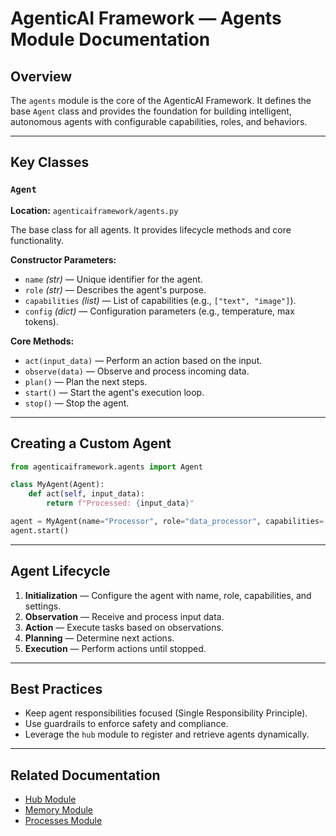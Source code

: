 # AgenticAI Framework — Agents Module Documentation

## Overview
The `agents` module is the core of the AgenticAI Framework. It defines the base `Agent` class and provides the foundation for building intelligent, autonomous agents with configurable capabilities, roles, and behaviors.

---

## Key Classes

### `Agent`
**Location:** `agenticaiframework/agents.py`

The base class for all agents. It provides lifecycle methods and core functionality.

**Constructor Parameters:**
- `name` *(str)* — Unique identifier for the agent.
- `role` *(str)* — Describes the agent's purpose.
- `capabilities` *(list)* — List of capabilities (e.g., `["text", "image"]`).
- `config` *(dict)* — Configuration parameters (e.g., temperature, max tokens).

**Core Methods:**
- `act(input_data)` — Perform an action based on the input.
- `observe(data)` — Observe and process incoming data.
- `plan()` — Plan the next steps.
- `start()` — Start the agent's execution loop.
- `stop()` — Stop the agent.

---

## Creating a Custom Agent

```python
from agenticaiframework.agents import Agent

class MyAgent(Agent):
    def act(self, input_data):
        return f"Processed: {input_data}"

agent = MyAgent(name="Processor", role="data_processor", capabilities=["text"])
agent.start()
```

---

## Agent Lifecycle

1. **Initialization** — Configure the agent with name, role, capabilities, and settings.
2. **Observation** — Receive and process input data.
3. **Action** — Execute tasks based on observations.
4. **Planning** — Determine next actions.
5. **Execution** — Perform actions until stopped.

---

## Best Practices

- Keep agent responsibilities focused (Single Responsibility Principle).
- Use guardrails to enforce safety and compliance.
- Leverage the `hub` module to register and retrieve agents dynamically.

---

## Related Documentation
- [Hub Module](hub.md)
- [Memory Module](memory.md)
- [Processes Module](processes.md)

